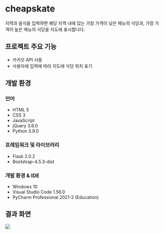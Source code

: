 # cheapskate
지역과 음식을 입력하면 해당 지역 내에 있는 가장 가격이 낮은 메뉴의 식당과, 가장 가격이 높은 메뉴의 식당을 지도에 표시합니다.

## 프로젝트 주요 기능
- 카카오 API 사용
- 사용자에 입력에 따라 지도에 식당 위치 표기

## 개발 환경
### 언어
- HTML 5
- CSS 3
- JavaScript
- jQuery 3.6.0
- Python 3.9.0

### 프레임워크 및 라이브러리
- Flask 2.0.2 
- Bootstrap-4.5.3-dist

### 개발 환경 & IDE
- Windows 10
- Visual Studio Code 1.56.0
- PyCharm Professional 2021-2 (Education)

## 결과 화면
![](https://user-images.githubusercontent.com/26498125/140603882-9f43a676-8c96-4e7c-a717-c06f157ff3b8.png)
